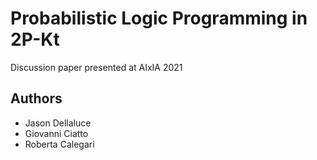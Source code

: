 # Probabilistic Logic Programming in 2P-Kt

Discussion paper presented at AIxIA 2021

## Authors 

- Jason Dellaluce
- Giovanni Ciatto
- Roberta Calegari
